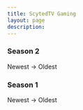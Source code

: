 ```yaml
---
title: ScytedTV Gaming
layout: page
description:
---
```


<h3>Season 2</h3>
Newest → Oldest
<div class="video-grid" id="video-grid" data-playlist-id="PLGekjHJSsib6guU3vjfZ5CknNy4AXLdyP"></div>

<h3>Season 1</h3>
Newest → Oldest
<div class="video-grid" id="video-grid" data-playlist-id="PLGekjHJSsib4w8Tm9yvz1d4vZW_tmhTXm"></div>

<script src="show-scripts.js"></script>